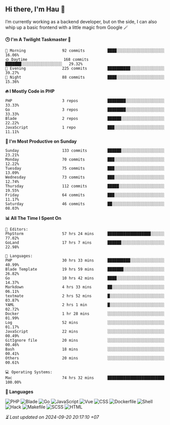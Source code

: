 ## Hi there, I'm Hau 👋
I’m currently working as a backend developer, but on the side, I can also whip up a basic frontend with a little magic from Google 🪄

<!--START_SECTION:readme-stats-->
**🕒 I'm A Twilight Taskmaster 🌆**

```text
🌅 Morning                92 commits          ████░░░░░░░░░░░░░░░░░░░░░   16.06%
🌞 Daytime                168 commits         ███████░░░░░░░░░░░░░░░░░░   29.32%
🌆 Evening                225 commits         ██████████░░░░░░░░░░░░░░░   39.27%
🌙 Night                  88 commits          ████░░░░░░░░░░░░░░░░░░░░░   15.36%
```

**🔥 I Mostly Code in PHP**

```text
PHP                      3 repos             ████████░░░░░░░░░░░░░░░░░   33.33%
Go                       3 repos             ████████░░░░░░░░░░░░░░░░░   33.33%
Blade                    2 repos             ██████░░░░░░░░░░░░░░░░░░░   22.22%
JavaScript               1 repo              ███░░░░░░░░░░░░░░░░░░░░░░   11.11%
```

**📅 I'm Most Productive on Sunday**

```text
Sunday                   133 commits         ██████░░░░░░░░░░░░░░░░░░░   23.21%
Monday                   70 commits          ███░░░░░░░░░░░░░░░░░░░░░░   12.22%
Tuesday                  75 commits          ███░░░░░░░░░░░░░░░░░░░░░░   13.09%
Wednesday                73 commits          ███░░░░░░░░░░░░░░░░░░░░░░   12.74%
Thursday                 112 commits         █████░░░░░░░░░░░░░░░░░░░░   19.55%
Friday                   64 commits          ███░░░░░░░░░░░░░░░░░░░░░░   11.17%
Saturday                 46 commits          ██░░░░░░░░░░░░░░░░░░░░░░░   08.03%
```

**📊 All The Time I Spent On**

```text
📝 Editors:
PhpStorm                 57 hrs 24 mins      ███████████████████░░░░░░   77.02%
GoLand                   17 hrs 7 mins       ██████░░░░░░░░░░░░░░░░░░░   22.98%

💬 Languages:
PHP                      30 hrs 33 mins      ██████████░░░░░░░░░░░░░░░   40.99%
Blade Template           19 hrs 59 mins      ███████░░░░░░░░░░░░░░░░░░   26.82%
Go                       10 hrs 42 mins      ████░░░░░░░░░░░░░░░░░░░░░   14.37%
Markdown                 4 hrs 33 mins       ██░░░░░░░░░░░░░░░░░░░░░░░   06.11%
textmate                 2 hrs 52 mins       █░░░░░░░░░░░░░░░░░░░░░░░░   03.87%
YAML                     2 hrs 1 min         █░░░░░░░░░░░░░░░░░░░░░░░░   02.72%
Docker                   1 hr 28 mins        ░░░░░░░░░░░░░░░░░░░░░░░░░   01.99%
Log                      52 mins             ░░░░░░░░░░░░░░░░░░░░░░░░░   01.17%
JavaScript               22 mins             ░░░░░░░░░░░░░░░░░░░░░░░░░   00.49%
GitIgnore file           20 mins             ░░░░░░░░░░░░░░░░░░░░░░░░░   00.46%
Bash                     18 mins             ░░░░░░░░░░░░░░░░░░░░░░░░░   00.41%
Others                   20 mins             ░░░░░░░░░░░░░░░░░░░░░░░░░   00.61%

💻 Operating Systems:
Mac                      74 hrs 32 mins      █████████████████████████   100.00%
```

**💬 Languages**

![PHP](https://img.shields.io/badge/PHP-66.11%25-4F5D95?&logo=PHP&labelColor=151b23)
![Blade](https://img.shields.io/badge/Blade-26.69%25-f7523f?&logo=Blade&labelColor=151b23)
![Go](https://img.shields.io/badge/Go-03.12%25-00ADD8?&logo=Go&labelColor=151b23)
![JavaScript](https://img.shields.io/badge/JavaScript-02.28%25-f1e05a?&logo=JavaScript&labelColor=151b23)
![Vue](https://img.shields.io/badge/Vue-01.23%25-41b883?&logo=Vue&labelColor=151b23)
![CSS](https://img.shields.io/badge/CSS-00.21%25-563d7c?&logo=CSS&labelColor=151b23)
![Dockerfile](https://img.shields.io/badge/Dockerfile-00.12%25-384d54?&logo=Dockerfile&labelColor=151b23)
![Shell](https://img.shields.io/badge/Shell-00.09%25-89e051?&logo=Shell&labelColor=151b23)
![Hack](https://img.shields.io/badge/Hack-00.07%25-878787?&logo=Hack&labelColor=151b23)
![Makefile](https://img.shields.io/badge/Makefile-00.04%25-427819?&logo=Makefile&labelColor=151b23)
![SCSS](https://img.shields.io/badge/SCSS-00.02%25-c6538c?&logo=SCSS&labelColor=151b23)
![HTML](https://img.shields.io/badge/HTML-00.02%25-e34c26?&logo=HTML&labelColor=151b23)




*⏳ Last updated on 2024-09-20 20:17:10 +07*
<!--END_SECTION:readme-stats-->
